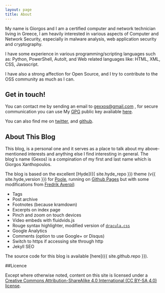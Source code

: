 ```yaml
---
layout: page
title: About
---
```


My name is Giorgos and I am a certified computer and network technician living in Greece, I am heavily interested in various aspects of Computer and Network Security, especially in malware analysis, web application security and cryptography.

I have some experience in various programming/scripting languages such as: Python, PowerShell, AutoIt, and Web related languages like: HTML, XML, CSS, Javascript.

I have also a strong affection for Open Source, and I try to contribute to the OSS community as much as I can.


## Get in touch!

You can contact me by sending an email to gexxos@gmail.com , for secure communication you can use My [GPG](https://www.gnupg.org/) public key avaliable [here](https://gist.github.com/Gexos/0d0b1e4317081394f32281315d54db48).

You can also find me on [twitter](https://twitter.com/theGexos), and [github](https://github.com/Gexos).


## About This Blog
 
This blog, is a personal one and it serves as a place to talk about my above-mentioned interests and anything else I find interesting in general. The blog's name (Gexos) is a compination of my first and last name which is Giorgos Xanthopoulos.

The blog is based on the excellent [Hyde]({{ site.hyde_repo }}) theme (v{{ site.hyde_version }}) for [Poole](http://getpoole.com), running on [Github Pages](https://pages.github.com) but with some modifications from [Fredrik Averpil](https://github.com/fredrikaverpil/fredrikaverpil.github.io):

- Tags
- Post archive
- Footnotes (because kramdown)
- Excerpts on index page
- Pinch and zoom on touch devices
- Video embeds with fluidvids.js
- Rouge syntax highlighter, modified version of [`dracula.css`](https://github.com/dracula/pygments)
- Google Analytics
- Comments (option to use Google+ or Disqus)
- Switch to https if accessing site through http
- Jekyll SEO

The source code for this blog is available [here]({{ site.github.repo }}).


##Licence

Except where otherwise noted, content on this site is licensed under a [Creative Commons Attribution-ShareAlike 4.0 International (CC BY-SA 4.0) license](https://creativecommons.org/licenses/by-sa/4.0/).

